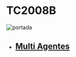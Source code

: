 # TC2008B

![portada](https://tr.rbxcdn.com/80fe87c42012957cd6e2c9dd75de797d/420/420/Face/Webp)


* ## [Multi Agentes](/MultiAgentes/notasMultiAgentes/)


